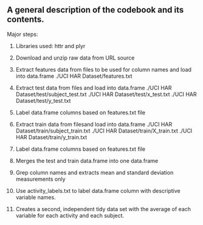 ## A general description of the codebook and its contents.

Major steps:

1. Libraries used: httr and plyr

2. Download and unzip raw data from URL source

3. Extract features data from files to be used for column names and load into data.frame
    ./UCI HAR Dataset/features.txt

4. Extract test data from files and load into data.frame
    ./UCI HAR Dataset/test/subject_test.txt
    ./UCI HAR Dataset/test/x_test.txt
    ./UCI HAR Dataset/test/y_test.txt

5. Label data.frame columns based on features.txt file

6. Extract train data from filesand load into data.frame
    ./UCI HAR Dataset/train/subject_train.txt
    ./UCI HAR Dataset/train/X_train.txt
    ./UCI HAR Dataset/train/y_train.txt

7. Label data.frame columns based on features.txt file

8. Merges the test and train data.frame into one data.frame

9. Grep column names and extracts mean and standard deviation measurements only 

10. Use activity_labels.txt to label data.frame column with descriptive variable names.   

11. Creates a second, independent tidy data set with the average of each variable for each activity and each subject.
